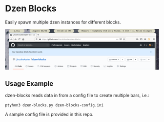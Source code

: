 # Dzen Blocks
Easily spawn multiple dzen instances for different blocks.

![screenshot](screenshot.png)

## Usage Example
dzen-blocks reads data in from a config file to create multiple bars, i.e.:

`ptyhon3 dzen-blocks.py dzen-blocks-config.ini`

A sample config file is provided in this repo.
